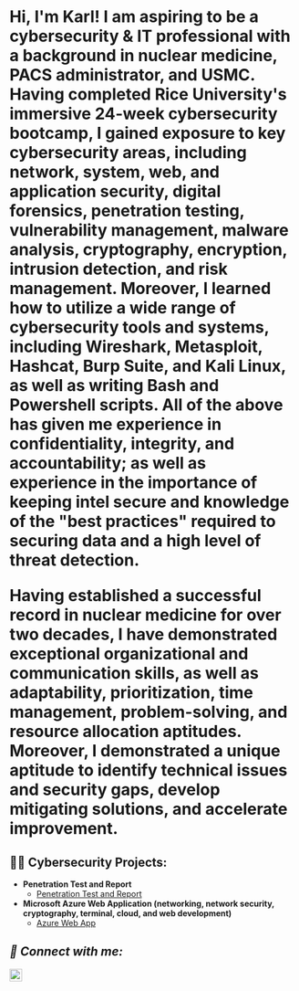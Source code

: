 <h1>Hi, I'm Karl! I am aspiring to be a cybersecurity & IT professional with a background in nuclear medicine, PACS administrator, and USMC. Having completed Rice University's immersive 24-week cybersecurity bootcamp, I gained exposure to key cybersecurity areas, including network, system, web, and application security, digital forensics, penetration testing, vulnerability management, malware analysis, cryptography, encryption, intrusion detection, and risk management. Moreover, I learned how to utilize a wide range of cybersecurity tools and systems, including Wireshark, Metasploit, Hashcat, Burp Suite, and Kali Linux, as well as writing Bash and Powershell scripts. All of the above has given me experience in confidentiality, integrity, and accountability; as well as experience in the importance of keeping intel secure and knowledge of the "best practices" required to securing data and a high level of threat detection.

Having established a successful record in nuclear medicine for over two decades, I have demonstrated exceptional organizational and communication skills, as well as adaptability, prioritization, time management, problem-solving, and resource allocation aptitudes. Moreover, I demonstrated a unique aptitude to identify technical issues and security gaps, develop mitigating solutions, and accelerate improvement.

<h2>👨‍💻 Cybersecurity Projects:</h2>

- <b>Penetration Test and Report</b>
  - [Penetration Test and Report](https://github.com/karl1906/Penetration-Test-Report.git)
- <b>Microsoft Azure Web Application (networking, network security, cryptography, terminal, cloud, and web development)</b>
  - [Azure Web App](https://github.com/Karl-Moses/Web-App-Design/blob/9f9cbc1e74e7236b985cf5417bf69ef4072adf21/README.md) <b><i>




<h2> 🤳 Connect with me:</h2>

[<img align="left" alt="JoshMadakor | LinkedIn" width="22px" src="https://cdn.jsdelivr.net/npm/simple-icons@v3/icons/linkedin.svg" />][linkedin]

[linkedin]: https://www.linkedin.com/in/karl-moses

<!--
**karl1906/karl1906** is a ✨ _special_ ✨ repository because its `README.md` (this file) appears on your GitHub profile.

Here are some ideas to get you started:

- 🔭 I’m currently working on ...
- 🌱 I’m currently learning ...
- 👯 I’m looking to collaborate on ...
- 🤔 I’m looking for help with ...
- 💬 Ask me about ...
- 📫 How to reach me: ...
- 😄 Pronouns: ...
- ⚡ Fun fact: ...
-->
